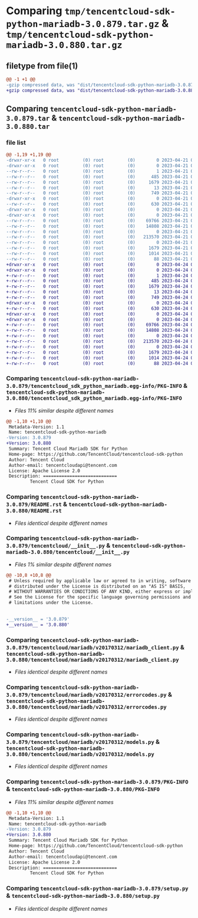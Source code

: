 # Comparing `tmp/tencentcloud-sdk-python-mariadb-3.0.879.tar.gz` & `tmp/tencentcloud-sdk-python-mariadb-3.0.880.tar.gz`

## filetype from file(1)

```diff
@@ -1 +1 @@
-gzip compressed data, was "dist/tencentcloud-sdk-python-mariadb-3.0.879.tar", last modified: Fri Apr 21 00:52:09 2023, max compression
+gzip compressed data, was "dist/tencentcloud-sdk-python-mariadb-3.0.880.tar", last modified: Mon Apr 24 03:13:37 2023, max compression
```

## Comparing `tencentcloud-sdk-python-mariadb-3.0.879.tar` & `tencentcloud-sdk-python-mariadb-3.0.880.tar`

### file list

```diff
@@ -1,19 +1,19 @@
-drwxr-xr-x   0 root         (0) root         (0)        0 2023-04-21 00:52:09.000000 tencentcloud-sdk-python-mariadb-3.0.879/
-drwxr-xr-x   0 root         (0) root         (0)        0 2023-04-21 00:52:09.000000 tencentcloud-sdk-python-mariadb-3.0.879/tencentcloud_sdk_python_mariadb.egg-info/
--rw-r--r--   0 root         (0) root         (0)        1 2023-04-21 00:52:09.000000 tencentcloud-sdk-python-mariadb-3.0.879/tencentcloud_sdk_python_mariadb.egg-info/dependency_links.txt
--rw-r--r--   0 root         (0) root         (0)      485 2023-04-21 00:52:09.000000 tencentcloud-sdk-python-mariadb-3.0.879/tencentcloud_sdk_python_mariadb.egg-info/SOURCES.txt
--rw-r--r--   0 root         (0) root         (0)     1679 2023-04-21 00:52:09.000000 tencentcloud-sdk-python-mariadb-3.0.879/tencentcloud_sdk_python_mariadb.egg-info/PKG-INFO
--rw-r--r--   0 root         (0) root         (0)       13 2023-04-21 00:52:09.000000 tencentcloud-sdk-python-mariadb-3.0.879/tencentcloud_sdk_python_mariadb.egg-info/top_level.txt
--rw-r--r--   0 root         (0) root         (0)      749 2023-04-21 00:52:09.000000 tencentcloud-sdk-python-mariadb-3.0.879/README.rst
-drwxr-xr-x   0 root         (0) root         (0)        0 2023-04-21 00:52:09.000000 tencentcloud-sdk-python-mariadb-3.0.879/tencentcloud/
--rw-r--r--   0 root         (0) root         (0)      630 2023-04-21 00:52:09.000000 tencentcloud-sdk-python-mariadb-3.0.879/tencentcloud/__init__.py
-drwxr-xr-x   0 root         (0) root         (0)        0 2023-04-21 00:52:09.000000 tencentcloud-sdk-python-mariadb-3.0.879/tencentcloud/mariadb/
-drwxr-xr-x   0 root         (0) root         (0)        0 2023-04-21 00:52:09.000000 tencentcloud-sdk-python-mariadb-3.0.879/tencentcloud/mariadb/v20170312/
--rw-r--r--   0 root         (0) root         (0)    69766 2023-04-21 00:52:09.000000 tencentcloud-sdk-python-mariadb-3.0.879/tencentcloud/mariadb/v20170312/mariadb_client.py
--rw-r--r--   0 root         (0) root         (0)    14808 2023-04-21 00:52:09.000000 tencentcloud-sdk-python-mariadb-3.0.879/tencentcloud/mariadb/v20170312/errorcodes.py
--rw-r--r--   0 root         (0) root         (0)        0 2023-04-21 00:52:09.000000 tencentcloud-sdk-python-mariadb-3.0.879/tencentcloud/mariadb/v20170312/__init__.py
--rw-r--r--   0 root         (0) root         (0)   213570 2023-04-21 00:52:09.000000 tencentcloud-sdk-python-mariadb-3.0.879/tencentcloud/mariadb/v20170312/models.py
--rw-r--r--   0 root         (0) root         (0)        0 2023-04-21 00:52:09.000000 tencentcloud-sdk-python-mariadb-3.0.879/tencentcloud/mariadb/__init__.py
--rw-r--r--   0 root         (0) root         (0)     1679 2023-04-21 00:52:09.000000 tencentcloud-sdk-python-mariadb-3.0.879/PKG-INFO
--rw-r--r--   0 root         (0) root         (0)     1014 2023-04-21 00:52:09.000000 tencentcloud-sdk-python-mariadb-3.0.879/setup.py
--rw-r--r--   0 root         (0) root         (0)       88 2023-04-21 00:52:09.000000 tencentcloud-sdk-python-mariadb-3.0.879/setup.cfg
+drwxr-xr-x   0 root         (0) root         (0)        0 2023-04-24 03:13:37.000000 tencentcloud-sdk-python-mariadb-3.0.880/
+drwxr-xr-x   0 root         (0) root         (0)        0 2023-04-24 03:13:37.000000 tencentcloud-sdk-python-mariadb-3.0.880/tencentcloud_sdk_python_mariadb.egg-info/
+-rw-r--r--   0 root         (0) root         (0)        1 2023-04-24 03:13:37.000000 tencentcloud-sdk-python-mariadb-3.0.880/tencentcloud_sdk_python_mariadb.egg-info/dependency_links.txt
+-rw-r--r--   0 root         (0) root         (0)      485 2023-04-24 03:13:37.000000 tencentcloud-sdk-python-mariadb-3.0.880/tencentcloud_sdk_python_mariadb.egg-info/SOURCES.txt
+-rw-r--r--   0 root         (0) root         (0)     1679 2023-04-24 03:13:37.000000 tencentcloud-sdk-python-mariadb-3.0.880/tencentcloud_sdk_python_mariadb.egg-info/PKG-INFO
+-rw-r--r--   0 root         (0) root         (0)       13 2023-04-24 03:13:37.000000 tencentcloud-sdk-python-mariadb-3.0.880/tencentcloud_sdk_python_mariadb.egg-info/top_level.txt
+-rw-r--r--   0 root         (0) root         (0)      749 2023-04-24 03:13:37.000000 tencentcloud-sdk-python-mariadb-3.0.880/README.rst
+drwxr-xr-x   0 root         (0) root         (0)        0 2023-04-24 03:13:37.000000 tencentcloud-sdk-python-mariadb-3.0.880/tencentcloud/
+-rw-r--r--   0 root         (0) root         (0)      630 2023-04-24 03:13:37.000000 tencentcloud-sdk-python-mariadb-3.0.880/tencentcloud/__init__.py
+drwxr-xr-x   0 root         (0) root         (0)        0 2023-04-24 03:13:37.000000 tencentcloud-sdk-python-mariadb-3.0.880/tencentcloud/mariadb/
+drwxr-xr-x   0 root         (0) root         (0)        0 2023-04-24 03:13:37.000000 tencentcloud-sdk-python-mariadb-3.0.880/tencentcloud/mariadb/v20170312/
+-rw-r--r--   0 root         (0) root         (0)    69766 2023-04-24 03:13:37.000000 tencentcloud-sdk-python-mariadb-3.0.880/tencentcloud/mariadb/v20170312/mariadb_client.py
+-rw-r--r--   0 root         (0) root         (0)    14808 2023-04-24 03:13:37.000000 tencentcloud-sdk-python-mariadb-3.0.880/tencentcloud/mariadb/v20170312/errorcodes.py
+-rw-r--r--   0 root         (0) root         (0)        0 2023-04-24 03:13:37.000000 tencentcloud-sdk-python-mariadb-3.0.880/tencentcloud/mariadb/v20170312/__init__.py
+-rw-r--r--   0 root         (0) root         (0)   213570 2023-04-24 03:13:37.000000 tencentcloud-sdk-python-mariadb-3.0.880/tencentcloud/mariadb/v20170312/models.py
+-rw-r--r--   0 root         (0) root         (0)        0 2023-04-24 03:13:37.000000 tencentcloud-sdk-python-mariadb-3.0.880/tencentcloud/mariadb/__init__.py
+-rw-r--r--   0 root         (0) root         (0)     1679 2023-04-24 03:13:37.000000 tencentcloud-sdk-python-mariadb-3.0.880/PKG-INFO
+-rw-r--r--   0 root         (0) root         (0)     1014 2023-04-24 03:13:37.000000 tencentcloud-sdk-python-mariadb-3.0.880/setup.py
+-rw-r--r--   0 root         (0) root         (0)       88 2023-04-24 03:13:37.000000 tencentcloud-sdk-python-mariadb-3.0.880/setup.cfg
```

### Comparing `tencentcloud-sdk-python-mariadb-3.0.879/tencentcloud_sdk_python_mariadb.egg-info/PKG-INFO` & `tencentcloud-sdk-python-mariadb-3.0.880/tencentcloud_sdk_python_mariadb.egg-info/PKG-INFO`

 * *Files 11% similar despite different names*

```diff
@@ -1,10 +1,10 @@
 Metadata-Version: 1.1
 Name: tencentcloud-sdk-python-mariadb
-Version: 3.0.879
+Version: 3.0.880
 Summary: Tencent Cloud Mariadb SDK for Python
 Home-page: https://github.com/TencentCloud/tencentcloud-sdk-python
 Author: Tencent Cloud
 Author-email: tencentcloudapi@tencent.com
 License: Apache License 2.0
 Description: ============================
         Tencent Cloud SDK for Python
```

### Comparing `tencentcloud-sdk-python-mariadb-3.0.879/README.rst` & `tencentcloud-sdk-python-mariadb-3.0.880/README.rst`

 * *Files identical despite different names*

### Comparing `tencentcloud-sdk-python-mariadb-3.0.879/tencentcloud/__init__.py` & `tencentcloud-sdk-python-mariadb-3.0.880/tencentcloud/__init__.py`

 * *Files 1% similar despite different names*

```diff
@@ -10,8 +10,8 @@
 # Unless required by applicable law or agreed to in writing, software
 # distributed under the License is distributed on an "AS IS" BASIS,
 # WITHOUT WARRANTIES OR CONDITIONS OF ANY KIND, either express or implied.
 # See the License for the specific language governing permissions and
 # limitations under the License.
 
 
-__version__ = '3.0.879'
+__version__ = '3.0.880'
```

### Comparing `tencentcloud-sdk-python-mariadb-3.0.879/tencentcloud/mariadb/v20170312/mariadb_client.py` & `tencentcloud-sdk-python-mariadb-3.0.880/tencentcloud/mariadb/v20170312/mariadb_client.py`

 * *Files identical despite different names*

### Comparing `tencentcloud-sdk-python-mariadb-3.0.879/tencentcloud/mariadb/v20170312/errorcodes.py` & `tencentcloud-sdk-python-mariadb-3.0.880/tencentcloud/mariadb/v20170312/errorcodes.py`

 * *Files identical despite different names*

### Comparing `tencentcloud-sdk-python-mariadb-3.0.879/tencentcloud/mariadb/v20170312/models.py` & `tencentcloud-sdk-python-mariadb-3.0.880/tencentcloud/mariadb/v20170312/models.py`

 * *Files identical despite different names*

### Comparing `tencentcloud-sdk-python-mariadb-3.0.879/PKG-INFO` & `tencentcloud-sdk-python-mariadb-3.0.880/PKG-INFO`

 * *Files 11% similar despite different names*

```diff
@@ -1,10 +1,10 @@
 Metadata-Version: 1.1
 Name: tencentcloud-sdk-python-mariadb
-Version: 3.0.879
+Version: 3.0.880
 Summary: Tencent Cloud Mariadb SDK for Python
 Home-page: https://github.com/TencentCloud/tencentcloud-sdk-python
 Author: Tencent Cloud
 Author-email: tencentcloudapi@tencent.com
 License: Apache License 2.0
 Description: ============================
         Tencent Cloud SDK for Python
```

### Comparing `tencentcloud-sdk-python-mariadb-3.0.879/setup.py` & `tencentcloud-sdk-python-mariadb-3.0.880/setup.py`

 * *Files identical despite different names*

